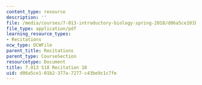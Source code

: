 ```yaml
---
content_type: resource
description: ''
file: /media/courses/7-013-introductory-biology-spring-2018/d06a5ce101b2377a7277c43be9c1c7fe_MIT7_013s18R18Q.pdf
file_type: application/pdf
learning_resource_types:
- Recitations
ocw_type: OCWFile
parent_title: Recitations
parent_type: CourseSection
resourcetype: Document
title: 7.013 S18 Recitation 18
uid: d06a5ce1-01b2-377a-7277-c43be9c1c7fe
---
```


